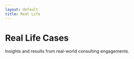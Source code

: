 ```yaml
---
layout: default
title: Real Life
---
```


# Real Life Cases

Insights and results from real-world consulting engagements.
